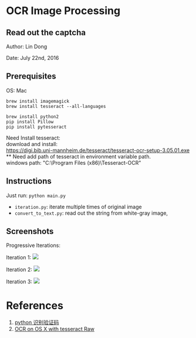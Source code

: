 # OCR Image Processing 
## Read out the captcha

Author: Lin Dong

Date: July 22nd, 2016

## Prerequisites

OS: Mac

```
brew install imagemagick
brew install tesseract --all-languages

brew install python2
pip install Pillow
pip install pytesseract
```
Need Install tesseract:<br>
download and install:<br>
https://digi.bib.uni-mannheim.de/tesseract/tesseract-ocr-setup-3.05.01.exe<br>
** Need add path of tesseract in environment variable path.<br>
windows path:
"C:\Program Files (x86)\Tesseract-OCR"

## Instructions

Just run: `python main.py`

* `iteration.py`: iterate multiple times of original image
* `convert_to_text.py`: read out the string from white-gray image,

## Screenshots

Progressive Iterations: 

Iteration 1: ![](./screenshots/iteration_0.jpeg)

Iteration 2: ![](./screenshots/iteration_1.jpeg)

Iteration 3: ![](./screenshots/iteration_2.jpeg)

# References
1. [python 识别验证码](https://segmentfault.com/q/1010000005686388)
2. [OCR on OS X with tesseract Raw](https://gist.github.com/henrik/1967035)

